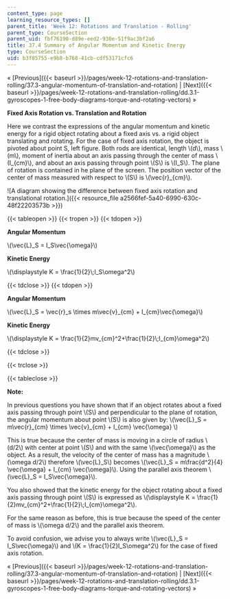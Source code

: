 ```yaml
---
content_type: page
learning_resource_types: []
parent_title: 'Week 12: Rotations and Translation - Rolling'
parent_type: CourseSection
parent_uid: fbf76190-d89e-eed2-930e-51f9ac3bf2a6
title: 37.4 Summary of Angular Momentum and Kinetic Energy
type: CourseSection
uid: b3f85755-e9b8-b768-41cb-cdf53171cfc6
---
```


« [Previous]({{< baseurl >}}/pages/week-12-rotations-and-translation-rolling/37.3-angular-momentum-of-translation-and-rotation) | [Next]({{< baseurl >}}/pages/week-12-rotations-and-translation-rolling/dd.3.1-gyroscopes-1-free-body-diagrams-torque-and-rotating-vectors) »

**Fixed Axis Rotation vs. Translation and Rotation**

Here we contrast the expressions of the angular momentum and kinetic energy for a rigid object rotating about a fixed axis vs. a rigid object translating and rotating. For the case of fixed axis rotation, the object is pivoted about point S, left figure. Both rods are identical, length \\(d\\), mass \\(m\\), moment of inertia about an axis passing through the center of mass \\(I\_{cm}\\), and about an axis passing through point \\(S\\) is \\(I\_S\\). The plane of rotation is contained in he plane of the screen. The position vector of the center of mass measured with respect to \\(S\\) is \\(\\vec{r}\_{cm}\\).

![A diagram showing the difference between fixed axis rotation and translational rotation.]({{< resource_file a2566fef-5a40-6990-630c-48f22203573b >}})

{{< tableopen >}}
{{< tropen >}}
{{< tdopen >}}


**Angular Momentum**

\\(\\vec{L}\_S = I\_S\\vec{\\omega}\\)

**Kinetic Energy**

\\(\\displaystyle K = \\frac{1}{2}\\;I\_S\\omega^2\\)


{{< tdclose >}}
{{< tdopen >}}


**Angular Momentum**

\\(\\vec{L}\_S = \\vec{r}\_s \\times m\\vec{v}\_{cm} + I\_{cm}\\vec{\\omega}\\)

**Kinetic Energy**

\\(\\displaystyle K = \\frac{1}{2}mv\_{cm}^2+\\frac{1}{2}\\;I\_{cm}\\omega^2\\)


{{< tdclose >}}

{{< trclose >}}

{{< tableclose >}}

**Note:**

In previous questions you have shown that if an object rotates about a fixed axis passing through point \\(S\\) and perpendicular to the plane of rotation, the angular momentum about point \\(S\\) is also given by: \\(\\vec{L}\_S = m\\vec{r}\_{cm} \\times \\vec{v}\_{cm} + I\_{cm} \\vec{\\omega} \\)

This is true because the center of mass is moving in a circle of radius \\(d/2\\) with center at point \\(S\\) and with the same \\(\\vec{\\omega}\\) as the object. As a result, the velocity of the center of mass has a magnitude \\(\\omega d/2\\) therefore \\(\\vec{L}\_S\\) becomes \\(\\vec{L}\_S = m\\frac{d^2}{4} \\vec{\\omega} + I\_{cm} \\vec{\\omega}\\). Using the parallel axis theorem \\(\\vec{L}\_S = I\_S\\vec{\\omega}\\).

You also showed that the kinetic energy for the object rotating about a fixed axis passing through point \\(S\\) is expressed as \\(\\displaystyle K = \\frac{1}{2}mv\_{cm}^2+\\frac{1}{2}\\;I\_{cm}\\omega^2\\).

For the same reason as before, this is true because the speed of the center of mass is \\(\\omega d/2\\) and the parallel axis theorem.

To avoid confusion, we advise you to always write \\(\\vec{L}\_S = I\_S\\vec{\\omega}\\) and \\(K = \\frac{1}{2}I\_S\\omega^2\\) for the case of fixed axis rotation.

« [Previous]({{< baseurl >}}/pages/week-12-rotations-and-translation-rolling/37.3-angular-momentum-of-translation-and-rotation) | [Next]({{< baseurl >}}/pages/week-12-rotations-and-translation-rolling/dd.3.1-gyroscopes-1-free-body-diagrams-torque-and-rotating-vectors) »